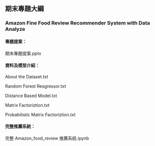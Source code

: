 ## 期末專題大綱
### Amazon Fine Food Review Recommender System with Data Analyze

#### 專題提案：

期末專題提案.pptx

#### 資料及模型介紹：

About the Dataset.txt

Random Forest Resgressor.txt

Distance Based Model.txt

Matrix Factoriztion.txt

Probabilistic Matrix Factoriztion.txt

#### 完整推薦系統：

完整 Amazon_food_review 推薦系統.ipynb
